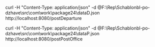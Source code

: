 curl -H "Content-Type: application/json" -d @F:\Rep\Schablonbl-po-dzhave\src\com\work\package24\dataD.json http://localhost:8080/postDeparture

curl -H "Content-Type: application/json" -d @F:\Rep\Schablonbl-po-dzhave\src\com\work\package24\dataP.json http://localhost:8080/postPostOffice
